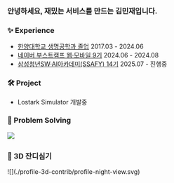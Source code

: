 <div>
  <h3>안녕하세요, 재밌는 서비스를 만드는 김민재입니다.</h3>

  <h3>✨ Experience</h3>
  <ul>
    <li><a href="http://bioeng.hanyang.ac.kr/" target="_blank">한양대학교 생명공학과 졸업</a> 2017.03 - 2024.06</li>
    <li><a href="https://boostcamp.connect.or.kr" target="_blank">네이버 부스트캠프 웹·모바일 9기</a> 2024.06 - 2024.08</li>
    <li><a href="https://www.ssafy.com" target="_blank">삼성청년SW·AI아카데미(SSAFY) 14기</a> 2025.07 - 진행중</li>
  </ul>

  <h3>🛠️ Project</h3>
  <ul>
    <li>Lostark Simulator 개발중</li>
  </ul>
  
  <h3>🧩 Problem Solving</h3>
  <a href="https://solved.ac/acapz">
    <img src="http://mazassumnida.wtf/api/v2/generate_badge?boj=acapz" />
  </a>


  <h3>🌿 3D 잔디심기</h3>
  ![](./profile-3d-contrib/profile-night-view.svg)


</div>
